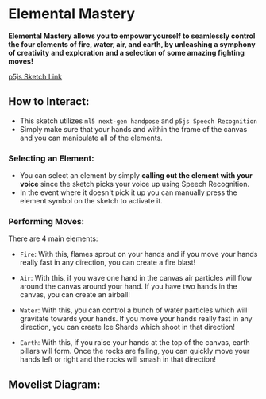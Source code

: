 # Elemental Mastery

**Elemental Mastery allows you to empower yourself to seamlessly control the four elements of fire, water, air, and earth, by unleashing a symphony of creativity and exploration and a selection of some amazing fighting moves!** 

[p5js Sketch Link](https://editor.p5js.org/awesomeadi00/sketches/dcigSOv5k)

## How to Interact: 

- This sketch utilizes `ml5 next-gen handpose` and `p5js Speech Recognition`
- Simply make sure that your hands and within the frame of the canvas and you can manipulate all of the elements.

### Selecting an Element: 

- You can select an element by simply **calling out the element with your voice** since the sketch picks your voice up using Speech Recognition.
- In the event where it doesn't pick it up you can manually press the element symbol on the sketch to activate it.

### Performing Moves: 

There are 4 main elements: 

- `Fire`: With this, flames sprout on your hands and if you move your hands really fast in any direction, you can create a fire blast!

- `Air`: With this, if you wave one hand in the canvas air particles will flow around the canvas around your hand. If you have two hands in the canvas, you can create an airball!

- `Water`: With this, you can control a bunch of water particles which will gravitate towards your hands. If you move your hands really fast in any direction, you can create Ice Shards which shoot in that direction!

- `Earth`: With this, if you raise your hands at the top of the canvas, earth pillars will form. Once the rocks are falling, you can quickly move your hands left or right and the rocks will smash in that direction!

## Movelist Diagram: 

